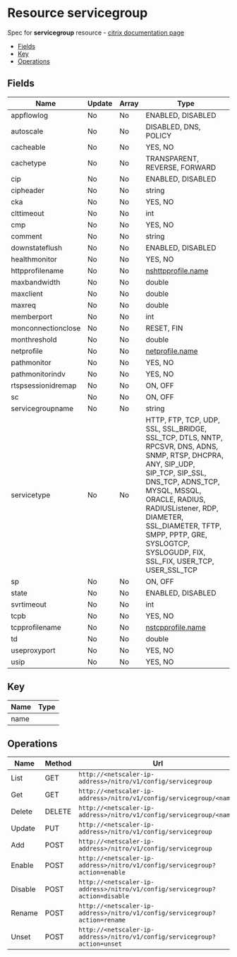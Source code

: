 # Resource servicegroup

Spec for **servicegroup** resource - [citrix documentation page](https://developer-docs.citrix.com/projects/netscaler-nitro-api/en/11.0/configuration/basic/servicegroup/servicegroup/)

- [Fields](#fields)
- [Key](#key)
- [Operations](#operations)

## Fields

| Name | Update | Array | Type |
|----|----|----|----|
|appflowlog|No|No|ENABLED, DISABLED|
|autoscale|No|No|DISABLED, DNS, POLICY|
|cacheable|No|No|YES, NO|
|cachetype|No|No|TRANSPARENT, REVERSE, FORWARD|
|cip|No|No|ENABLED, DISABLED|
|cipheader|No|No|string|
|cka|No|No|YES, NO|
|clttimeout|No|No|int|
|cmp|No|No|YES, NO|
|comment|No|No|string|
|downstateflush|No|No|ENABLED, DISABLED|
|healthmonitor|No|No|YES, NO|
|httpprofilename|No|No|[nshttpprofile.name](/doc/resources/nshttpprofile.md)|
|maxbandwidth|No|No|double|
|maxclient|No|No|double|
|maxreq|No|No|double|
|memberport|No|No|int|
|monconnectionclose|No|No|RESET, FIN|
|monthreshold|No|No|double|
|netprofile|No|No|[netprofile.name](/doc/resources/netprofile.md)|
|pathmonitor|No|No|YES, NO|
|pathmonitorindv|No|No|YES, NO|
|rtspsessionidremap|No|No|ON, OFF|
|sc|No|No|ON, OFF|
|servicegroupname|No|No|string|
|servicetype|No|No|HTTP, FTP, TCP, UDP, SSL, SSL_BRIDGE, SSL_TCP, DTLS, NNTP, RPCSVR, DNS, ADNS, SNMP, RTSP, DHCPRA, ANY, SIP_UDP, SIP_TCP, SIP_SSL, DNS_TCP, ADNS_TCP, MYSQL, MSSQL, ORACLE, RADIUS, RADIUSListener, RDP, DIAMETER, SSL_DIAMETER, TFTP, SMPP, PPTP, GRE, SYSLOGTCP, SYSLOGUDP, FIX, SSL_FIX, USER_TCP, USER_SSL_TCP|
|sp|No|No|ON, OFF|
|state|No|No|ENABLED, DISABLED|
|svrtimeout|No|No|int|
|tcpb|No|No|YES, NO|
|tcpprofilename|No|No|[nstcpprofile.name](/doc/resources/nstcpprofile.md)|
|td|No|No|double|
|useproxyport|No|No|YES, NO|
|usip|No|No|YES, NO|

## Key

| Name | Type |
|----|----|
| name |  |

## Operations

| Name | Method | Url |
|----|----|----|
| List | GET | `http://<netscaler-ip-address>/nitro/v1/config/servicegroup` |
| Get | GET | `http://<netscaler-ip-address>/nitro/v1/config/servicegroup/<name>` |
| Delete | DELETE | `http://<netscaler-ip-address>/nitro/v1/config/servicegroup/<name>` |
| Update | PUT | `http://<netscaler-ip-address>/nitro/v1/config/servicegroup` |
| Add | POST | `http://<netscaler-ip-address>/nitro/v1/config/servicegroup` |
| Enable | POST | `http://<netscaler-ip-address>/nitro/v1/config/servicegroup?action=enable` |
| Disable | POST | `http://<netscaler-ip-address>/nitro/v1/config/servicegroup?action=disable` |
| Rename | POST | `http://<netscaler-ip-address>/nitro/v1/config/servicegroup?action=rename` |
| Unset | POST | `http://<netscaler-ip-address>/nitro/v1/config/servicegroup?action=unset` |

